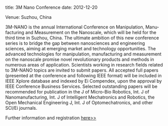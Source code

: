 title: 3M Nano Conference
date: 2012-12-20 

Venue: Suzhou, China

3M-NANO is the annual International Conference on Manipulation, Manu­facturing and Measurement on the Nanoscale, which will be held for the third time in Suzhou, China. The ultimate ambition of this new conference series is to bridge the gap between nanosciences and engineering sciences, aiming at emerging market and technology opportunities. The advanced technologies for mani­pulation, manufacturing and measu­re­ment on the nanoscale promise novel revolutionary products and methods in numerous areas of application. Scientists working in research fields related to 3M-NANO topics are invited to submit papers. All accepted full papers (presented at the conference and following IEEE format) will be included in IEEE Xplore database and indexed by Ei Compendex, upon the approval by IEEE Conference Business Services. Selected outstanding papers will be recommended for publication in the J of Micro-Bio Robotics, Int. J of Nanomanufacturing, Int. J of Intelligent Mechatronics and Robotics, the Open Mechanical Engineering J, Int. J of Optomechatronics, and other SCI/Ei journals.  

Further information and registration [here>>](http://www.3m-nano.org/2013/main/index.asp)
 
 